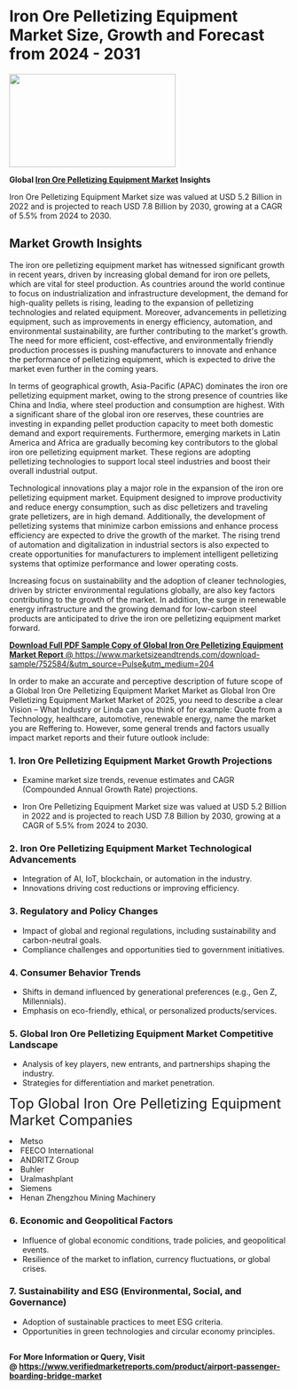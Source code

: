 <H1>Iron Ore Pelletizing Equipment Market Size, Growth and Forecast from 2024 - 2031</H1><img class="aligncenter size-medium wp-image-584254" src="https://thirdeyenews.in/wp-content/uploads/2024/09/Global-Market-Research-300x168.jpeg" alt="" width="300" height="168" /><p><strong>Global&nbsp;<a href="https://www.marketsizeandtrends.com/download-sample/752584/&amp;utm_source=Pulse&amp;utm_medium=204">Iron Ore Pelletizing Equipment Market</a> Insights</strong></p><p>Iron Ore Pelletizing Equipment Market size was valued at USD 5.2 Billion in 2022 and is projected to reach USD 7.8 Billion by 2030, growing at a CAGR of 5.5% from 2024 to 2030.</p><p><h2>Market Growth Insights</h2> <p>The iron ore pelletizing equipment market has witnessed significant growth in recent years, driven by increasing global demand for iron ore pellets, which are vital for steel production. As countries around the world continue to focus on industrialization and infrastructure development, the demand for high-quality pellets is rising, leading to the expansion of pelletizing technologies and related equipment. Moreover, advancements in pelletizing equipment, such as improvements in energy efficiency, automation, and environmental sustainability, are further contributing to the market's growth. The need for more efficient, cost-effective, and environmentally friendly production processes is pushing manufacturers to innovate and enhance the performance of pelletizing equipment, which is expected to drive the market even further in the coming years.</p> <p><a href="#"></a></p> <p>In terms of geographical growth, Asia-Pacific (APAC) dominates the iron ore pelletizing equipment market, owing to the strong presence of countries like China and India, where steel production and consumption are highest. With a significant share of the global iron ore reserves, these countries are investing in expanding pellet production capacity to meet both domestic demand and export requirements. Furthermore, emerging markets in Latin America and Africa are gradually becoming key contributors to the global iron ore pelletizing equipment market. These regions are adopting pelletizing technologies to support local steel industries and boost their overall industrial output.</p> <p>Technological innovations play a major role in the expansion of the iron ore pelletizing equipment market. Equipment designed to improve productivity and reduce energy consumption, such as disc pelletizers and traveling grate pelletizers, are in high demand. Additionally, the development of pelletizing systems that minimize carbon emissions and enhance process efficiency are expected to drive the growth of the market. The rising trend of automation and digitalization in industrial sectors is also expected to create opportunities for manufacturers to implement intelligent pelletizing systems that optimize performance and lower operating costs.</p> <p>Increasing focus on sustainability and the adoption of cleaner technologies, driven by stricter environmental regulations globally, are also key factors contributing to the growth of the market. In addition, the surge in renewable energy infrastructure and the growing demand for low-carbon steel products are anticipated to drive the iron ore pelletizing equipment market forward.</p> <p><a href="#"></p><p><span class=""><strong>Download Full PDF Sample Copy of Global Iron Ore Pelletizing Equipment Market Report</strong> @ <a href="https://www.marketsizeandtrends.com/download-sample/752584/&amp;utm_source=Pulse&amp;utm_medium=204" target="_blank">https://www.marketsizeandtrends.com/download-sample/752584/&amp;utm_source=Pulse&amp;utm_medium=204</a></span></p><p>In order to make an accurate and perceptive description of future scope of a Global&nbsp;Iron Ore Pelletizing Equipment Market Market as Global&nbsp;Iron Ore Pelletizing Equipment Market Market of 2025, you need to describe a clear Vision &ndash; What Industry or Linda can you think of for example: Quote from a Technology, healthcare, automotive, renewable energy, name the market you are Reffering to. However, some general trends and factors usually impact market reports and their future outlook include:</p><h3>1.&nbsp;<strong>Iron Ore Pelletizing Equipment Market Growth Projections</strong></h3><ul><li>Examine market size trends, revenue estimates and CAGR (Compounded Annual Growth Rate) projections.</li><li><p>Iron Ore Pelletizing Equipment Market size was valued at USD 5.2 Billion in 2022 and is projected to reach USD 7.8 Billion by 2030, growing at a CAGR of 5.5% from 2024 to 2030.</p></li></ul><h3>2.&nbsp;<strong>Iron Ore Pelletizing Equipment Market Technological Advancements</strong></h3><ul><li>Integration of AI, IoT, blockchain, or automation in the industry.</li><li>Innovations driving cost reductions or improving efficiency.</li></ul><h3>3.&nbsp;<strong>Regulatory and Policy Changes</strong></h3><ul><li>Impact of global and regional regulations, including sustainability and carbon-neutral goals.</li><li>Compliance challenges and opportunities tied to government initiatives.</li></ul><h3>4.&nbsp;<strong>Consumer Behavior Trends</strong></h3><ul><li>Shifts in demand influenced by generational preferences (e.g., Gen Z, Millennials).</li><li>Emphasis on eco-friendly, ethical, or personalized products/services.</li></ul><h3>5.&nbsp;<strong>Global Iron Ore Pelletizing Equipment Market Competitive Landscape</strong></h3><ul><li>Analysis of key players, new entrants, and partnerships shaping the industry.</li><li>Strategies for differentiation and market penetration.</li></ul><p data-pm-slice="1 1 []"><span style="color: inherit; font-family: inherit; font-size: 25px;">Top Global Iron Ore Pelletizing Equipment Market Companies</span></p><div class="" data-test-id=""><p><li>Metso</li><li> FEECO International</li><li> ANDRITZ Group</li><li> Buhler</li><li> Uralmashplant</li><li> Siemens</li><li> Henan Zhengzhou Mining Machinery</li></p></div><h3>6.&nbsp;<strong>Economic and Geopolitical Factors</strong></h3><ul><li>Influence of global economic conditions, trade policies, and geopolitical events.</li><li>Resilience of the market to inflation, currency fluctuations, or global crises.</li></ul><h3>7.&nbsp;<strong>Sustainability and ESG (Environmental, Social, and Governance)</strong></h3><ul><li>Adoption of sustainable practices to meet ESG criteria.</li><li>Opportunities in green technologies and circular economy principles.</li></ul><h2><strong style="font-size: 14px;">For More Information or Query, Visit @&nbsp;</strong><a style="background-color: #ffffff; font-size: 14px;" href="https://www.marketsizeandtrends.com/report/iron-ore-pelletizing-equipment-market/" target="_blank">https://www.verifiedmarketreports.com/product/airport-passenger-boarding-bridge-market</a></h2>
